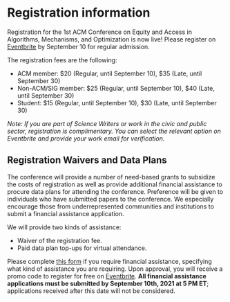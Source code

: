 # Registration information

Registration for the 1st ACM Conference on Equity and Access in Algorithms, Mechanisms, and Optimization is now live! Please register on [Eventbrite](https://eaamo21.eventbrite.com) by September 10 for regular admission.

The registration fees are the following:

- ACM member: $20 (Regular, until September 10), $35 (Late, until September 30)
- Non-ACM/SIG member: $25 (Regular, until September 10), $40 (Late, until September 30)
- Student: $15 (Regular, until September 10), $30 (Late, until September 30)

*Note: If you are part of Science Writers or work in the civic and public sector, registration is complimentary. You can select the relevant option on Eventbrite and provide your work email for verification.*

## Registration Waivers and Data Plans
 
The conference will provide a number of need-based grants to subsidize the costs of registration as well as provide additional financial assistance to procure data plans for attending the conference. Preference will be given to individuals who have submitted papers to the conference. We especially encourage those from underrepresented communities and institutions to submit a financial assistance application. 

We will provide two kinds of assistance:

- Waiver of the registration fee.
- Paid data plan top-ups for virtual attendance.

Please complete [this form](https://forms.gle/AP9nmLStPzHSrqMv7) if you require financial assistance, specifying what kind of assistance you are requiring. Upon approval, you will receive a promo code to register for free on [Eventbrite](https://eaamo21.eventbrite.com). **All financial assistance applications must be submitted by September 10th, 2021 at 5 PM ET**; applications received after this date will not be considered.

